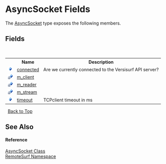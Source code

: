 # AsyncSocket Fields
 

The <a href="T_RemoteSurf_AsyncSocket">AsyncSocket</a> type exposes the following members.


## Fields
&nbsp;<table><tr><th></th><th>Name</th><th>Description</th></tr><tr><td>![Public field](media/pubfield.gif "Public field")</td><td><a href="F_RemoteSurf_AsyncSocket_connected">connected</a></td><td>
Are we currently connected to the Versisurf API server?</td></tr><tr><td>![Private field](media/privfield.gif "Private field")</td><td><a href="F_RemoteSurf_AsyncSocket_m_client">m_client</a></td><td /></tr><tr><td>![Private field](media/privfield.gif "Private field")</td><td><a href="F_RemoteSurf_AsyncSocket_m_reader">m_reader</a></td><td /></tr><tr><td>![Private field](media/privfield.gif "Private field")</td><td><a href="F_RemoteSurf_AsyncSocket_m_stream">m_stream</a></td><td /></tr><tr><td>![Public field](media/pubfield.gif "Public field")</td><td><a href="F_RemoteSurf_AsyncSocket_timeout">timeout</a></td><td>
TCPclient timeout in ms</td></tr></table>&nbsp;
<a href="#asyncsocket-fields">Back to Top</a>

## See Also


#### Reference
<a href="T_RemoteSurf_AsyncSocket">AsyncSocket Class</a><br /><a href="N_RemoteSurf">RemoteSurf Namespace</a><br />